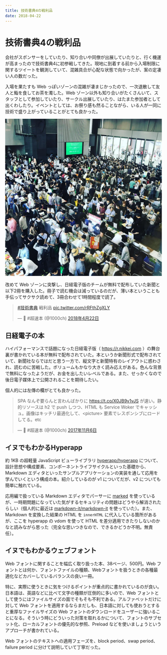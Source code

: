 ```yaml
---
title: 技術書典4の戦利品
date: 2018-04-22
---
```


# 技術書典4の戦利品

会社がスポンサーをしていたり、知り合いや同僚が出展していたりと、行く機運が高まったので技術書典4に初参戦してきた。現地に到着する前から入場制限に関するツイートを観測していて、混雑具合が心配な状態で向かったが、案の定凄い人の数だった。

入場を果たすも Web っぽいゾーンの混雑が凄まじかったので、一次退散して友人と鮨を食してお茶を濁した。Web ゾーン以外も知り合いがたくさんいて、スタッフとして参加していたり、サークル出展していたり、はたまた参加者として出くわしたり。イベントとしては、お祭り感も然ることながら、いる人が一同に技術で盛り上がっていることがとても良かった。

![''](/img/posts/2018/techbookfest-vol4/crowd.jpg)

改めて Web ゾーンに突撃し、日経電子版のチームが無料で配布していた新聞と以下2冊を購入した。冊子で読む機会は減っているのだが、薄い本ということも手伝ってサクサク読めて、3冊合わせて1時間程度で読了。

<blockquote class="twitter-tweet" data-conversation="none" data-lang="ja"><p lang="ja" dir="ltr"><a href="https://twitter.com/hashtag/%E6%8A%80%E8%A1%93%E6%9B%B8%E5%85%B8?src=hash&amp;ref_src=twsrc%5Etfw">#技術書典</a> 戦利品 <a href="https://t.co/rRFthZgXLY">pic.twitter.com/rRFthZgXLY</a></p>&mdash; 🍵 #超速本 (@1000ch) <a href="https://twitter.com/1000ch/status/987938640348135424?ref_src=twsrc%5Etfw">2018年4月22日</a></blockquote>

## 日経電子の本

ハイパフォーマンスで話題になった日経電子版（ https://r.nikkei.com ）の舞台裏が書かれている本が無料で配布されていた。本というか新聞形式で配布されていて、新聞社ならではだと思う一方で、縦文字と新聞特有のレイアウトに惑わされ、読むのに苦戦した。ボリュームもかなり大きく読み応えがある。色んな背景で無料になったようだが、お金を出したいレベルである。また、せっかくなので後日電子媒体上で公開されることを期待したい。

個人的には左傳の欄がとても良かった。

<blockquote class="twitter-tweet" data-lang="ja"><p lang="ja" dir="ltr">SPA なんぞ要らんと言わんばかりに <a href="https://t.co/X0JB9v1vJS">https://t.co/X0JB9v1vJS</a> が速い。静的リソースは h2 で push しつつ、HTML も Service Woker でキャッシュ。画像はキッチリ最適化して、&lt;picture&gt; 要素でレスポンシブにロードしてる。etc</p>&mdash; 🍵 #超速本 (@1000ch) <a href="https://twitter.com/1000ch/status/927538889752961026?ref_src=twsrc%5Etfw">2017年11月6日</a></blockquote>

## イヌでもわかるHyperapp

約 1KB の超軽量 JavaScript ビューライブラリ [hyperapp/hyperapp](https://github.com/hyperapp/hyperapp) について、設計思想や構成要素、コンポーネントライフサイクルといった基礎から、Markdown エディタといったサンプルアプリケーションの実装を通して応用を学んでいくという構成の本。紹介しているのが v1 についてだが、v2 についても簡単に触れている。

応用編で扱っている Markdown エディタでパーサーに [marked](https://marked.js.org) を使っているが、一時期問題になっていた気がするセキュリティの問題はどうやら解消されたらしい（個人的に最近は [markdown-it/markdown-it](https://github.com/markdown-it/markdown-it) を使っていた）。また、Markdown を変換した結果の HTML を `innerHTML` に代入している箇所があるが、ここを hyperapp の vdom を使って HTML を差分適用できたりしないのかなと読みながら思った（完全な思いつきなので、できるかどうか不明。無責任）。

## イヌでもわかるウェブフォント

Web フォントに関することを幅広く取り扱った本、38ページ、500円。Web フォントとは何か、フォントファイルの種類、Webフォントを扱うときの各種最適化などカバーしているバランスの良い一冊。

特に、実際に使うときに気をつけるポイントが重点的に書かれているのが良い。日本語は、英語などに比べて文字の種類が圧倒的に多いので、Web フォントとして使うにはファイルサイズの面でそもそも不利である。アルファベットだけに対して Web フォントを適用するならまだしも、日本語に対しても使おうとすると重厚なファイルサイズの Web フォントのダウンロードをユーザーに強いることになる。そういう時にどういった対策を取れるかについて、フォントのサブセット化、ローカルフォントの優先的な参照、Preload などを使いましょうというアプローチが書かれている。

Web フォントのテキストへの適用フェーズを、block period、swap period、failure period に分けて説明していて丁寧だった。

